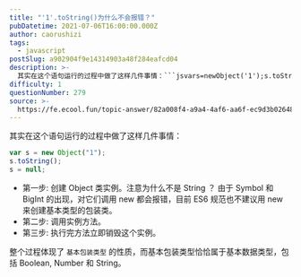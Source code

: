 ```yaml
---
title: "'1'.toString()为什么不会报错？"
pubDatetime: 2021-07-06T16:00:00.000Z
author: caorushizi
tags:
  - javascript
postSlug: a902904f9e14314903a48f284eafcd04
description: >-
  其实在这个语句运行的过程中做了这样几件事情：```jsvars=newObject('1');s.toString();s=null;```*第一步:创建Object类实例。注意为什么不是String
difficulty: 1
questionNumber: 279
source: >-
  https://fe.ecool.fun/topic-answer/82a008f4-a9a4-4af6-aa6f-ec9d3b026487?orderBy=updateTime&order=desc&tagId=10
---
```


其实在这个语句运行的过程中做了这样几件事情：

```js
var s = new Object("1");
s.toString();
s = null;
```

- 第一步: 创建 Object 类实例。注意为什么不是 String ？ 由于 Symbol 和 BigInt 的出现，对它们调用 new 都会报错，目前 ES6 规范也不建议用 new 来创建基本类型的包装类。
- 第二步: 调用实例方法。
- 第三步: 执行完方法立即销毁这个实例。

整个过程体现了 `基本包装类型` 的性质，而基本包装类型恰恰属于基本数据类型，包括 Boolean, Number 和 String。
